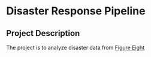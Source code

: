 # Disaster Response Pipeline
## Project Description
The project is to analyze disaster data from [Figure Eight](https://www.figure-eight.com/)
